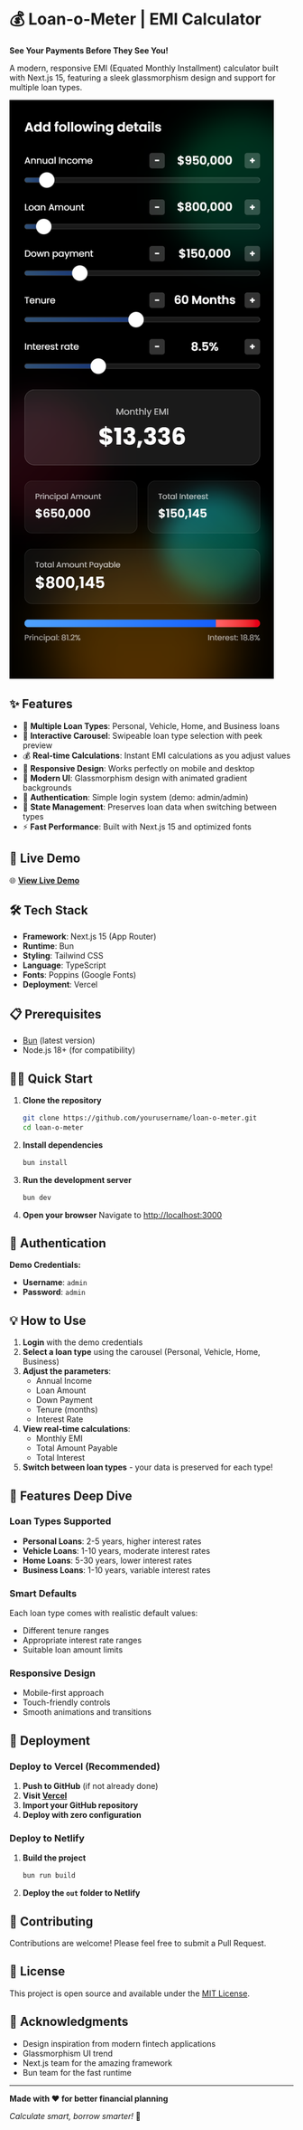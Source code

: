# 💰 Loan-o-Meter | EMI Calculator

**See Your Payments Before They See You!**

A modern, responsive EMI (Equated Monthly Installment) calculator built with Next.js 15, featuring a sleek glassmorphism design and support for multiple loan types.

![Loan-o-Meter Preview](Preview.png)

## ✨ Features

- 🏦 **Multiple Loan Types**: Personal, Vehicle, Home, and Business loans
- 🎪 **Interactive Carousel**: Swipeable loan type selection with peek preview
- 💰 **Real-time Calculations**: Instant EMI calculations as you adjust values
- 📱 **Responsive Design**: Works perfectly on mobile and desktop
- 🎨 **Modern UI**: Glassmorphism design with animated gradient backgrounds
- 🔐 **Authentication**: Simple login system (demo: admin/admin)
- 💾 **State Management**: Preserves loan data when switching between types
- ⚡ **Fast Performance**: Built with Next.js 15 and optimized fonts

## 🚀 Live Demo

🌐 **[View Live Demo](https://loan-o-meter.vercel.app/)**

## 🛠️ Tech Stack

- **Framework**: Next.js 15 (App Router)
- **Runtime**: Bun
- **Styling**: Tailwind CSS
- **Language**: TypeScript
- **Fonts**: Poppins (Google Fonts)
- **Deployment**: Vercel

## 📋 Prerequisites

- [Bun](https://bun.sh/) (latest version)
- Node.js 18+ (for compatibility)

## 🏃‍♂️ Quick Start

1. **Clone the repository**
   ```bash
   git clone https://github.com/yourusername/loan-o-meter.git
   cd loan-o-meter
   ```

2. **Install dependencies**
   ```bash
   bun install
   ```

3. **Run the development server**
   ```bash
   bun dev
   ```

4. **Open your browser**
   Navigate to [http://localhost:3000](http://localhost:3000)

## 🔐 Authentication

**Demo Credentials:**
- **Username**: `admin`
- **Password**: `admin`

## 💡 How to Use

1. **Login** with the demo credentials
2. **Select a loan type** using the carousel (Personal, Vehicle, Home, Business)
3. **Adjust the parameters**:
   - Annual Income
   - Loan Amount
   - Down Payment
   - Tenure (months)
   - Interest Rate
4. **View real-time calculations**:
   - Monthly EMI
   - Total Amount Payable
   - Total Interest
5. **Switch between loan types** - your data is preserved for each type!

## 🎨 Features Deep Dive

### Loan Types Supported
- **Personal Loans**: 2-5 years, higher interest rates
- **Vehicle Loans**: 1-10 years, moderate interest rates  
- **Home Loans**: 5-30 years, lower interest rates
- **Business Loans**: 1-10 years, variable interest rates

### Smart Defaults
Each loan type comes with realistic default values:
- Different tenure ranges
- Appropriate interest rate ranges
- Suitable loan amount limits

### Responsive Design
- Mobile-first approach
- Touch-friendly controls
- Smooth animations and transitions

## 🚀 Deployment

### Deploy to Vercel (Recommended)

1. **Push to GitHub** (if not already done)
2. **Visit [Vercel](https://vercel.com)**
3. **Import your GitHub repository**
4. **Deploy with zero configuration**

### Deploy to Netlify

1. **Build the project**
   ```bash
   bun run build
   ```
2. **Deploy the `out` folder to Netlify**

## 🤝 Contributing

Contributions are welcome! Please feel free to submit a Pull Request.

## 📄 License

This project is open source and available under the [MIT License](LICENSE).

## 🙏 Acknowledgments

- Design inspiration from modern fintech applications
- Glassmorphism UI trend
- Next.js team for the amazing framework
- Bun team for the fast runtime

---

**Made with ❤️ for better financial planning**

*Calculate smart, borrow smarter!* 💪